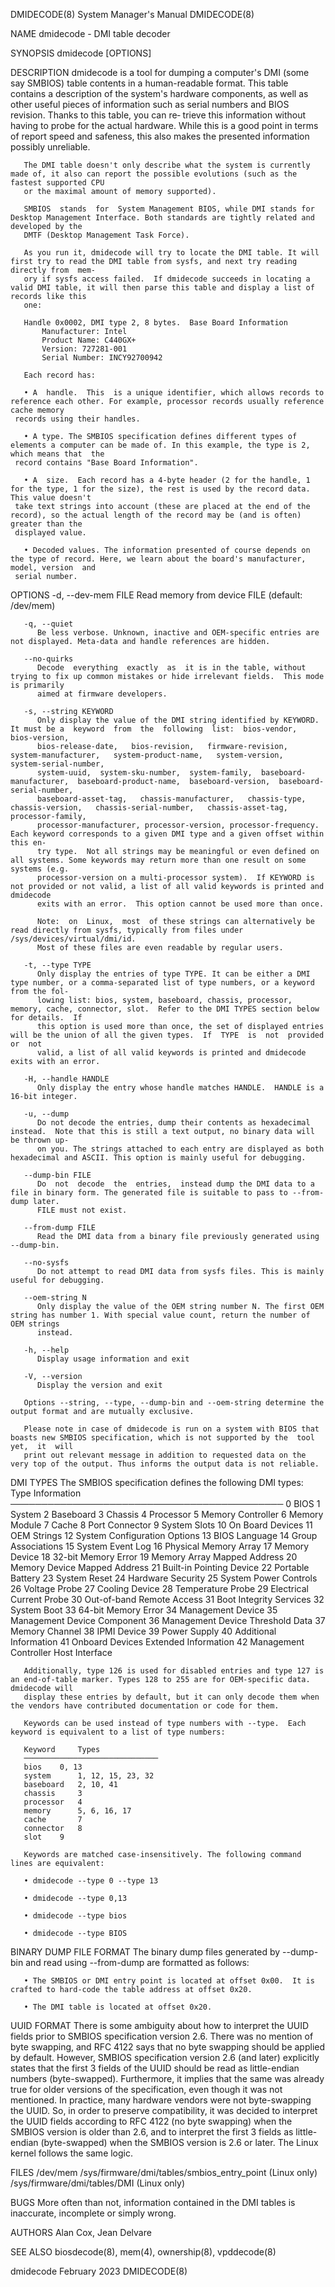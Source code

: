 DMIDECODE(8)							    System Manager's Manual							  DMIDECODE(8)

NAME
       dmidecode - DMI table decoder

SYNOPSIS
       dmidecode [OPTIONS]

DESCRIPTION
       dmidecode  is a tool for dumping a computer's DMI (some say SMBIOS) table contents in a human-readable format. This table contains a description of the
       system's hardware components, as well as other useful pieces of information such as serial numbers and BIOS revision. Thanks to this table, you can re‐
       trieve this information without having to probe for the actual hardware.	 While this is a good point in terms of report speed and safeness,  this  also
       makes the presented information possibly unreliable.

       The DMI table doesn't only describe what the system is currently made of, it also can report the possible evolutions (such as the fastest supported CPU
       or the maximal amount of memory supported).

       SMBIOS  stands  for  System Management BIOS, while DMI stands for Desktop Management Interface. Both standards are tightly related and developed by the
       DMTF (Desktop Management Task Force).

       As you run it, dmidecode will try to locate the DMI table. It will first try to read the DMI table from sysfs, and next try reading directly from  mem‐
       ory if sysfs access failed.  If dmidecode succeeds in locating a valid DMI table, it will then parse this table and display a list of records like this
       one:

       Handle 0x0002, DMI type 2, 8 bytes.  Base Board Information
	       Manufacturer: Intel
	       Product Name: C440GX+
	       Version: 727281-001
	       Serial Number: INCY92700942

       Each record has:

       • A  handle.  This  is a unique identifier, which allows records to reference each other. For example, processor records usually reference cache memory
	 records using their handles.

       • A type. The SMBIOS specification defines different types of elements a computer can be made of. In this example, the type is 2, which means that  the
	 record contains "Base Board Information".

       • A  size.  Each record has a 4-byte header (2 for the handle, 1 for the type, 1 for the size), the rest is used by the record data. This value doesn't
	 take text strings into account (these are placed at the end of the record), so the actual length of the record may be (and is often) greater than the
	 displayed value.

       • Decoded values. The information presented of course depends on the type of record. Here, we learn about the board's manufacturer, model, version  and
	 serial number.

OPTIONS
       -d, --dev-mem FILE
	      Read memory from device FILE (default: /dev/mem)

       -q, --quiet
	      Be less verbose. Unknown, inactive and OEM-specific entries are not displayed. Meta-data and handle references are hidden.

	   --no-quirks
	      Decode  everything  exactly  as  it is in the table, without trying to fix up common mistakes or hide irrelevant fields.	This mode is primarily
	      aimed at firmware developers.

       -s, --string KEYWORD
	      Only display the value of the DMI string identified by KEYWORD.  It must be a  keyword  from  the	 following  list:  bios-vendor,	 bios-version,
	      bios-release-date,   bios-revision,   firmware-revision,	 system-manufacturer,	system-product-name,   system-version,	 system-serial-number,
	      system-uuid,  system-sku-number,	system-family,	baseboard-manufacturer,	 baseboard-product-name,  baseboard-version,  baseboard-serial-number,
	      baseboard-asset-tag,   chassis-manufacturer,   chassis-type,   chassis-version,	chassis-serial-number,	 chassis-asset-tag,  processor-family,
	      processor-manufacturer, processor-version, processor-frequency.  Each keyword corresponds to a given DMI type and a given offset within this en‐
	      try type.	 Not all strings may be meaningful or even defined on all systems. Some keywords may return more than one result on some systems (e.g.
	      processor-version on a multi-processor system).  If KEYWORD is not provided or not valid, a list of all valid keywords is printed and  dmidecode
	      exits with an error.  This option cannot be used more than once.

	      Note:  on	 Linux,	 most  of these strings can alternatively be read directly from sysfs, typically from files under /sys/devices/virtual/dmi/id.
	      Most of these files are even readable by regular users.

       -t, --type TYPE
	      Only display the entries of type TYPE. It can be either a DMI type number, or a comma-separated list of type numbers, or a keyword from the fol‐
	      lowing list: bios, system, baseboard, chassis, processor, memory, cache, connector, slot.	 Refer to the DMI TYPES section below for details.  If
	      this option is used more than once, the set of displayed entries will be the union of all the given types.  If  TYPE  is	not  provided  or  not
	      valid, a list of all valid keywords is printed and dmidecode exits with an error.

       -H, --handle HANDLE
	      Only display the entry whose handle matches HANDLE.  HANDLE is a 16-bit integer.

       -u, --dump
	      Do not decode the entries, dump their contents as hexadecimal instead.  Note that this is still a text output, no binary data will be thrown up‐
	      on you. The strings attached to each entry are displayed as both hexadecimal and ASCII. This option is mainly useful for debugging.

	   --dump-bin FILE
	      Do  not  decode  the  entries,  instead dump the DMI data to a file in binary form. The generated file is suitable to pass to --from-dump later.
	      FILE must not exist.

	   --from-dump FILE
	      Read the DMI data from a binary file previously generated using --dump-bin.

	   --no-sysfs
	      Do not attempt to read DMI data from sysfs files. This is mainly useful for debugging.

	   --oem-string N
	      Only display the value of the OEM string number N. The first OEM string has number 1. With special value count, return the number of OEM strings
	      instead.

       -h, --help
	      Display usage information and exit

       -V, --version
	      Display the version and exit

       Options --string, --type, --dump-bin and --oem-string determine the output format and are mutually exclusive.

       Please note in case of dmidecode is run on a system with BIOS that boasts new SMBIOS specification, which is not supported by the  tool	yet,  it  will
       print out relevant message in addition to requested data on the very top of the output. Thus informs the output data is not reliable.

DMI TYPES
       The SMBIOS specification defines the following DMI types:
       Type   Information
       ────────────────────────────────────────────
	  0   BIOS
	  1   System
	  2   Baseboard
	  3   Chassis
	  4   Processor
	  5   Memory Controller
	  6   Memory Module
	  7   Cache
	  8   Port Connector
	  9   System Slots
	 10   On Board Devices
	 11   OEM Strings
	 12   System Configuration Options
	 13   BIOS Language
	 14   Group Associations
	 15   System Event Log
	 16   Physical Memory Array
	 17   Memory Device
	 18   32-bit Memory Error
	 19   Memory Array Mapped Address
	 20   Memory Device Mapped Address
	 21   Built-in Pointing Device
	 22   Portable Battery
	 23   System Reset
	 24   Hardware Security
	 25   System Power Controls
	 26   Voltage Probe
	 27   Cooling Device
	 28   Temperature Probe
	 29   Electrical Current Probe
	 30   Out-of-band Remote Access
	 31   Boot Integrity Services
	 32   System Boot
	 33   64-bit Memory Error
	 34   Management Device
	 35   Management Device Component
	 36   Management Device Threshold Data
	 37   Memory Channel
	 38   IPMI Device
	 39   Power Supply
	 40   Additional Information
	 41   Onboard Devices Extended Information
	 42   Management Controller Host Interface

       Additionally, type 126 is used for disabled entries and type 127 is an end-of-table marker. Types 128 to 255 are for OEM-specific data.	dmidecode will
       display these entries by default, but it can only decode them when the vendors have contributed documentation or code for them.

       Keywords can be used instead of type numbers with --type.  Each keyword is equivalent to a list of type numbers:

       Keyword	   Types
       ──────────────────────────────
       bios	   0, 13
       system	   1, 12, 15, 23, 32
       baseboard   2, 10, 41
       chassis	   3
       processor   4
       memory	   5, 6, 16, 17
       cache	   7
       connector   8
       slot	   9

       Keywords are matched case-insensitively. The following command lines are equivalent:

       • dmidecode --type 0 --type 13

       • dmidecode --type 0,13

       • dmidecode --type bios

       • dmidecode --type BIOS

BINARY DUMP FILE FORMAT
       The binary dump files generated by --dump-bin and read using --from-dump are formatted as follows:

       • The SMBIOS or DMI entry point is located at offset 0x00.  It is crafted to hard-code the table address at offset 0x20.

       • The DMI table is located at offset 0x20.

UUID FORMAT
       There  is  some	ambiguity about how to interpret the UUID fields prior to SMBIOS specification version 2.6. There was no mention of byte swapping, and
       RFC 4122 says that no byte swapping should be applied by default. However, SMBIOS specification version 2.6 (and	 later)	 explicitly  states  that  the
       first  3	 fields	 of the UUID should be read as little-endian numbers (byte-swapped).  Furthermore, it implies that the same was already true for older
       versions of the specification, even though it was not mentioned. In practice, many hardware vendors were not byte-swapping the UUID. So,	 in  order  to
       preserve compatibility, it was decided to interpret the UUID fields according to RFC 4122 (no byte swapping) when the SMBIOS version is older than 2.6,
       and to interpret the first 3 fields as little-endian (byte-swapped) when the SMBIOS version is 2.6 or later. The Linux kernel follows the same logic.

FILES
       /dev/mem
       /sys/firmware/dmi/tables/smbios_entry_point (Linux only)
       /sys/firmware/dmi/tables/DMI (Linux only)

BUGS
       More often than not, information contained in the DMI tables is inaccurate, incomplete or simply wrong.

AUTHORS
       Alan Cox, Jean Delvare

SEE ALSO
       biosdecode(8), mem(4), ownership(8), vpddecode(8)

dmidecode								 February 2023								  DMIDECODE(8)
